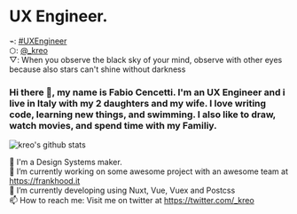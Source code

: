 # UX Engineer.

⌁: [#UXEngineer](https://twitter.com/search?q=%23UXEngineer&src=hashtag_click) <br>
⬡: [@_kreo](https://twitter.com/_kreo) <br>
▽: When you observe the black sky of your mind, observe with other eyes because also stars can't shine without darkness <br>

### Hi there 👋, my name is Fabio Cencetti. I'm an UX Engineer and i live in Italy with my 2 daughters and my wife. I love writing code, learning new things, and swimming. I also like to draw, watch movies, and spend time with my Familiy.


![kreo's github stats](https://github-readme-stats.vercel.app/api?username=kreo&show_icons=true&title_color=79ff97&icon_color=79ff97&text_color=79ff97&bg_color=0d1117&count_private=true&include_all_commits=true&layout=compact)

<!---
![kreo's top langs](https://github-readme-stats.vercel.app/api/top-langs?username=kreo&show_icons=true&title_color=fff&icon_color=79ff97&text_color=9f9f9f&bg_color=151515&hide=swift,scss&langs_count=10&layout=compact)
-->

🌈 I'm a Design Systems maker. <br>
🔭 I’m currently working on some awesome project with an awesome team at https://frankhood.it <br>
🌱 I’m currently developing using Nuxt, Vue, Vuex and Postcss <br>
📫 How to reach me: Visit me on twitter at https://twitter.com/_kreo <br>
